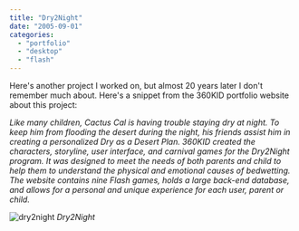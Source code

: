 ```yaml
---
title: "Dry2Night"
date: "2005-09-01"
categories:
  - "portfolio"
  - "desktop"
  - "flash"
---
```


Here's another project I worked on, but almost 20 years later I don't remember much about. Here's a snippet from
the 360KID portfolio website about this project:

*Like many children, Cactus Cal is having trouble staying dry at night. To keep him from flooding the desert during the night, his friends assist him in creating a personalized Dry as a Desert Plan. 360KID created the characters, storyline, user interface, and carnival games for the Dry2Night program. It was designed to meet the needs of both parents and child to help them to understand the physical and emotional causes of bedwetting. The website contains nine Flash games, holds a large back-end database, and allows for a personal and unique experience for each user, parent or child.*

![dry2night](https://d2ypg8o05lff0b.cloudfront.net/wp-content/uploads/portfolio/dry2night.jpg)
*Dry2Night*
